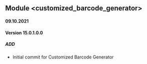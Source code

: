 ## Module <customized_barcode_generator>

#### 09.10.2021
#### Version 15.0.1.0.0
##### ADD
- Initial commit for Customized Barcode Generator
